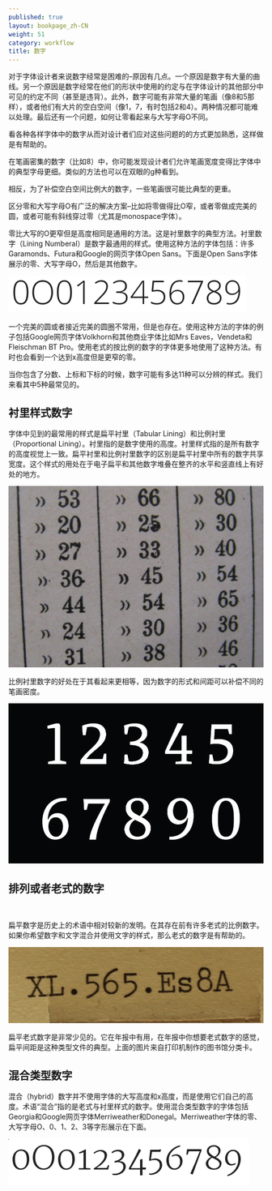 ```yaml
---
published: true
layout: bookpage_zh-CN
weight: 51
category: workflow
title: 数字
---
```


对于字体设计者来说数字经常是困难的&ndash;原因有几点。一个原因是数字有大量的曲线。另一个原因是数字经常在他们的形状中使用的约定与在字体设计的其他部分中可见的约定不同（甚至是违背）。此外，数字可能有非常大量的笔画（像8和5那样），或者他们有大片的空白空间（像1，7，有时包括2和4）。两种情况都可能难以处理。最后还有一个问题，如何让零看起来与大写字母O不同。

看各种各样字体中的数字从而对设计者们应对这些问题的的方式更加熟悉，这样做是有帮助的。

在笔画密集的数字（比如8）中，你可能发现设计者们允许笔画宽度变得比字体中的典型字母更细。类似的方法也可以在双眼的g种看到。

相反，为了补偿空白空间比例大的数字，一些笔画很可能比典型的更重。

区分零和大写字母O有广泛的解决方案&ndash;比如将零做得比O窄，或者零做成完美的圆，或者可能有斜线穿过零（尤其是monospace字体）。

零比大写的O更窄但是高度相同是通用的方法。这是衬里数字的典型方法。衬里数字（Lining Numberal）是数字最通用的样式。使用这种方法的字体包括：许多Garamonds、Futura和Google的网页字体Open Sans。下面是Open Sans字体展示的零、大写字母O，然后是其他数字。

<img src="../en-US/images/open-sans-numbers.png" alt="">

一个完美的圆或者接近完美的圆圈不常用，但是也存在。使用这种方法的字体的例子包括Google网页字体Volkhorn和其他商业字体比如Mrs Eaves，Vendeta和Fleischman BT Pro。使用老式的按比例的数字的字体更多地使用了这种方法。有时也会看到一个达到x高度但是更窄的零。

当你包含了分数、上标和下标的时候，数字可能有多达11种可以分辨的样式。我们来看其中5种最常见的。

## 衬里样式数字

字体中见到的最常用的样式是扁平衬里（Tabular Lining）和比例衬里（Proportional Lining）。衬里指的是数字使用的高度。衬里样式指的是所有数字的高度视觉上一致。扁平衬里和比例衬里数字的区别是扁平衬里中所有的数字共享宽度。这个样式的用处在于电子扁平和其他数字堆叠在整齐的水平和竖直线上有好处的地方。

<img src="../en-US/images/2Tabularlining2.png" alt="">

比例衬里数字的好处在于其看起来更相等，因为数字的形式和间距可以补偿不同的笔画密度。

<img src="../en-US/images/2Lining%20Proportional.png" alt="">

## 排列或者老式的数字

<img src="../en-US/images/2Proportional%20oldstyle.png" alt="">

扁平数字是历史上的术语中相对较新的发明。在其存在前有许多老式的比例数字。如果你希望数字和文字混合并使用文字的样式，那么老式的数字是有帮助的。

<img src="../en-US/images/2tabular%20oldstyle.png" alt="">

扁平老式数字是非常少见的。它在年报中有用，在年报中你想要老式数字的感觉，扁平间距是这种类型文件的典型。上面的图片来自打印机制作的图书馆分类卡。

## 混合类型数字

混合（hybrid）数字并不使用字体的大写高度和x高度，而是使用它们自己的高度。术语“混合”指的是老式与衬里样式的数字。使用混合类型数字的字体包括Georgia和Google网页字体Merriweather和Donegal。Merriweather字体的零、大写字母O、0、1、2、3等字形展示在下面。

<img src="../en-US/images/Merriweather-numbers.png" alt="" height="90" width="475">
